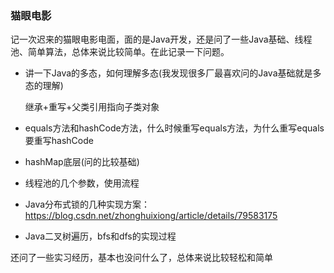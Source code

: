 ### 猫眼电影

记一次迟来的猫眼电影电面，面的是Java开发，还是问了一些Java基础、线程池、简单算法，总体来说比较简单。在此记录一下问题。

- 讲一下Java的多态，如何理解多态(我发现很多厂最喜欢问的Java基础就是多态的理解)

  继承+重写+父类引用指向子类对象

- equals方法和hashCode方法，什么时候重写equals方法，为什么重写equals要重写hashCode

- hashMap底层(问的比较基础)

- 线程池的几个参数，使用流程

- Java分布式锁的几种实现方案：https://blog.csdn.net/zhonghuixiong/article/details/79583175

- Java二叉树遍历，bfs和dfs的实现过程

还问了一些实习经历，基本也没问什么了，总体来说比较轻松和简单

